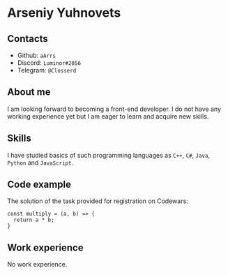 # Arseniy Yuhnovets

## Contacts
* Github: `aArrs`
* Discord: `Luminor#2056`
* Telegram: `@Closserd`

## About me
I am looking forward to becoming a front-end developer. I do not have any working experience yet but I am eager to learn and acquire new skills.

## Skills
I have studied basics of such programming languages as `C++`, `C#`, `Java`, `Python` and `JavaScript`. 

## Code example
The solution of the task provided for registration on Codewars:
```
const multiply = (a, b) => {
  return a * b;
}
```

## Work experience
No work experience.